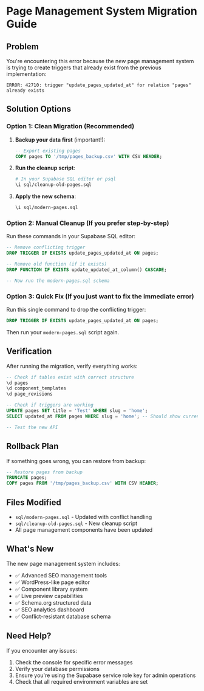 # Page Management System Migration Guide

## Problem
You're encountering this error because the new page management system is trying to create triggers that already exist from the previous implementation:

```
ERROR: 42710: trigger "update_pages_updated_at" for relation "pages" already exists
```

## Solution Options

### Option 1: Clean Migration (Recommended)

1. **Backup your data first** (important!):
   ```sql
   -- Export existing pages
   COPY pages TO '/tmp/pages_backup.csv' WITH CSV HEADER;
   ```

2. **Run the cleanup script**:
   ```bash
   # In your Supabase SQL editor or psql
   \i sql/cleanup-old-pages.sql
   ```

3. **Apply the new schema**:
   ```bash
   \i sql/modern-pages.sql
   ```

### Option 2: Manual Cleanup (If you prefer step-by-step)

Run these commands in your Supabase SQL editor:

```sql
-- Remove conflicting trigger
DROP TRIGGER IF EXISTS update_pages_updated_at ON pages;

-- Remove old function (if it exists)
DROP FUNCTION IF EXISTS update_updated_at_column() CASCADE;

-- Now run the modern-pages.sql schema
```

### Option 3: Quick Fix (If you just want to fix the immediate error)

Run this single command to drop the conflicting trigger:

```sql
DROP TRIGGER IF EXISTS update_pages_updated_at ON pages;
```

Then run your `modern-pages.sql` script again.

## Verification

After running the migration, verify everything works:

```sql
-- Check if tables exist with correct structure
\d pages
\d component_templates  
\d page_revisions

-- Check if triggers are working
UPDATE pages SET title = 'Test' WHERE slug = 'home';
SELECT updated_at FROM pages WHERE slug = 'home'; -- Should show current timestamp

-- Test the new API
```

## Rollback Plan

If something goes wrong, you can restore from backup:

```sql
-- Restore pages from backup
TRUNCATE pages;
COPY pages FROM '/tmp/pages_backup.csv' WITH CSV HEADER;
```

## Files Modified

- `sql/modern-pages.sql` - Updated with conflict handling
- `sql/cleanup-old-pages.sql` - New cleanup script
- All page management components have been updated

## What's New

The new page management system includes:
- ✅ Advanced SEO management tools
- ✅ WordPress-like page editor  
- ✅ Component library system
- ✅ Live preview capabilities
- ✅ Schema.org structured data
- ✅ SEO analytics dashboard
- ✅ Conflict-resistant database schema

## Need Help?

If you encounter any issues:
1. Check the console for specific error messages
2. Verify your database permissions
3. Ensure you're using the Supabase service role key for admin operations
4. Check that all required environment variables are set